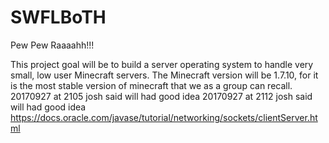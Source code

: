 # SWFLBoTH
Pew Pew Raaaahh!!!

This project goal will be to build a server operating system to handle very small, low user Minecraft servers.
The Minecraft version will be 1.7.10, for it is the most stable version of minecraft that we as a group can recall.
20170927 at 2105 josh said will had good idea
20170927 at 2112 josh said will had good idea
https://docs.oracle.com/javase/tutorial/networking/sockets/clientServer.html
